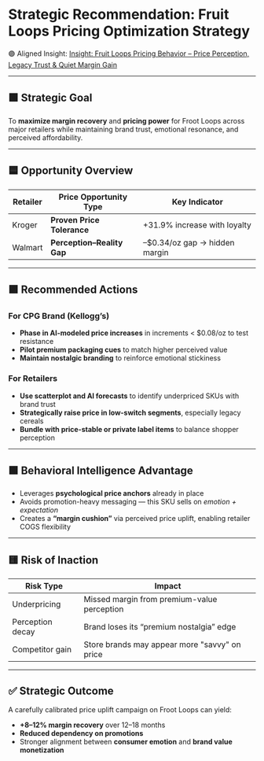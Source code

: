 # Strategic Recommendation: Fruit Loops Pricing Optimization Strategy

🟣 Aligned Insight:
[Insight: Fruit Loops Pricing Behavior – Price Perception, Legacy Trust & Quiet Margin Gain](/Insights/insights/fruit_loops_price_perception_kroger_walmart.md)

---

## 🟩 Strategic Goal

To **maximize margin recovery** and **pricing power** for Froot Loops across major retailers while maintaining brand trust, emotional resonance, and perceived affordability.

---

## 🟦 Opportunity Overview

| Retailer | Price Opportunity Type          | Key Indicator                   |
|----------|---------------------------------|---------------------------------|
| Kroger   | **Proven Price Tolerance**      | +31.9% increase with loyalty    |
| Walmart  | **Perception–Reality Gap**      | –$0.34/oz gap → hidden margin   |

---

## 🟪 Recommended Actions

### For CPG Brand (Kellogg’s)
- **Phase in AI-modeled price increases** in increments < $0.08/oz to test resistance  
- **Pilot premium packaging cues** to match higher perceived value  
- **Maintain nostalgic branding** to reinforce emotional stickiness  

### For Retailers
- **Use scatterplot and AI forecasts** to identify underpriced SKUs with brand trust  
- **Strategically raise price in low-switch segments**, especially legacy cereals  
- **Bundle with price-stable or private label items** to balance shopper perception

---

## 🟩 Behavioral Intelligence Advantage

- Leverages **psychological price anchors** already in place  
- Avoids promotion-heavy messaging — this SKU sells on *emotion + expectation*  
- Creates a **“margin cushion”** via perceived price uplift, enabling retailer COGS flexibility

---

## 🟨 Risk of Inaction

| Risk Type        | Impact                                            |
|------------------|---------------------------------------------------|
| Underpricing      | Missed margin from premium-value perception      |
| Perception decay  | Brand loses its “premium nostalgia” edge         |
| Competitor gain   | Store brands may appear more "savvy" on price    |

---

## ✅ Strategic Outcome

A carefully calibrated price uplift campaign on Froot Loops can yield:
- **+8–12% margin recovery** over 12–18 months  
- **Reduced dependency on promotions**
- Stronger alignment between **consumer emotion** and **brand value monetization**
